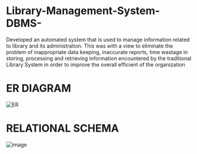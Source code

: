 # Library-Management-System-DBMS-
Developed an automated system that is used to manage information  related to library and its administration. This was with a view to eliminate the problem  of inappropriate data keeping, inaccurate reports, time wastage in storing, processing  and retrieving information encountered by the traditional Library System in order to  improve the overall efficient of the organization

# ER DIAGRAM
![ER](https://user-images.githubusercontent.com/56886029/133443127-f5844225-a2fa-4258-9ac1-fa529623f382.png)
# RELATIONAL SCHEMA
![image](https://user-images.githubusercontent.com/56886029/133444019-5a0e96f4-c9f8-407d-bc6d-434ddc686b5a.png)

